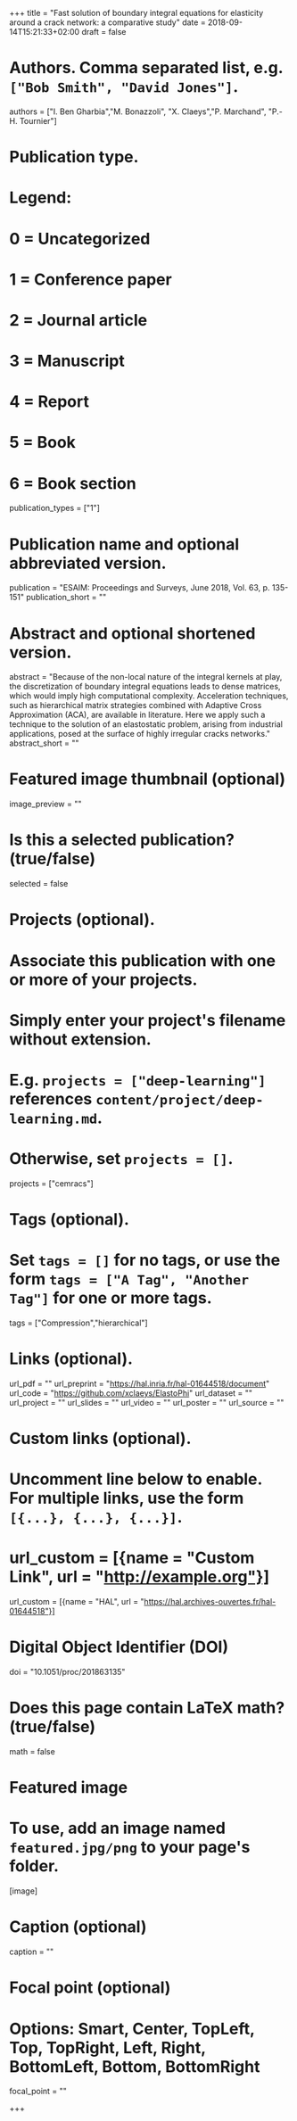 +++
title = "Fast solution of boundary integral equations for elasticity around a crack network: a comparative study"
date = 2018-09-14T15:21:33+02:00
draft = false

# Authors. Comma separated list, e.g. `["Bob Smith", "David Jones"]`.
authors = ["I. Ben Gharbia","M. Bonazzoli", "X. Claeys","P. Marchand", "P.-H. Tournier"]

# Publication type.
# Legend:
# 0 = Uncategorized
# 1 = Conference paper
# 2 = Journal article
# 3 = Manuscript
# 4 = Report
# 5 = Book
# 6 = Book section
publication_types = ["1"]

# Publication name and optional abbreviated version.
publication = "ESAIM: Proceedings and Surveys, June 2018, Vol. 63, p. 135-151"
publication_short = ""

# Abstract and optional shortened version.
abstract = "Because of the non-local nature of the integral kernels at play, the discretization of boundary integral equations leads to dense matrices, which would imply high computational complexity. Acceleration techniques, such as hierarchical matrix strategies combined with Adaptive Cross Approximation (ACA), are available in literature. Here we apply such a technique to the solution of an elastostatic problem, arising from industrial applications, posed at the surface of highly irregular cracks networks."
abstract_short = ""

# Featured image thumbnail (optional)
image_preview = ""

# Is this a selected publication? (true/false)
selected = false

# Projects (optional).
#   Associate this publication with one or more of your projects.
#   Simply enter your project's filename without extension.
#   E.g. `projects = ["deep-learning"]` references `content/project/deep-learning.md`.
#   Otherwise, set `projects = []`.
projects = ["cemracs"]

# Tags (optional).
#   Set `tags = []` for no tags, or use the form `tags = ["A Tag", "Another Tag"]` for one or more tags.
tags = ["Compression","hierarchical"]

# Links (optional).
url_pdf = ""
url_preprint = "https://hal.inria.fr/hal-01644518/document"
url_code = "https://github.com/xclaeys/ElastoPhi"
url_dataset = ""
url_project = ""
url_slides = ""
url_video = ""
url_poster = ""
url_source = ""

# Custom links (optional).
#   Uncomment line below to enable. For multiple links, use the form `[{...}, {...}, {...}]`.
# url_custom = [{name = "Custom Link", url = "http://example.org"}]
url_custom = [{name = "HAL", url = "https://hal.archives-ouvertes.fr/hal-01644518"}]

# Digital Object Identifier (DOI)
doi = "10.1051/proc/201863135"

# Does this page contain LaTeX math? (true/false)
math = false

# Featured image
# To use, add an image named `featured.jpg/png` to your page's folder. 
[image]
  # Caption (optional)
  caption = ""

  # Focal point (optional)
  # Options: Smart, Center, TopLeft, Top, TopRight, Left, Right, BottomLeft, Bottom, BottomRight
  focal_point = ""

+++
